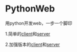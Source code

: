 # PythonWeb
用python开发web，一步一个脚印

1.简单的[client](https://github.com/KiwiShow/PythonWeb/blob/master/client_server_socket/client_socket.py)和[server](https://github.com/KiwiShow/PythonWeb/blob/master/client_server_socket/server_socket.py)

2.加强版本的[client](https://github.com/KiwiShow/PythonWeb/blob/master/client_server_ssl_html/client_ssl.py)和[server](https://github.com/KiwiShow/PythonWeb/blob/master/client_server_ssl_html/server_routes.py)
